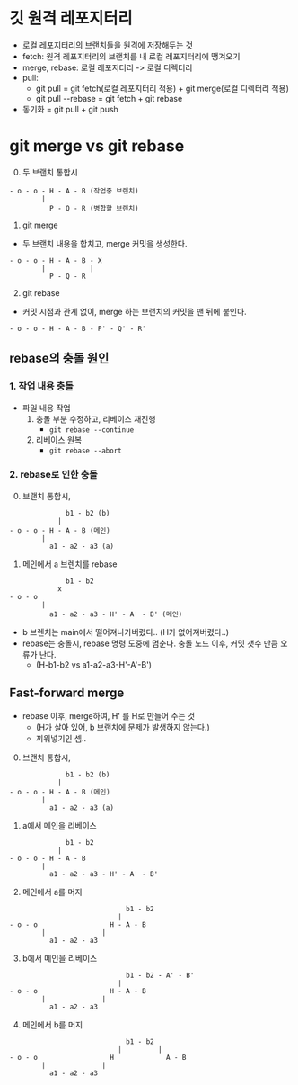 # 깃 원격 레포지터리
- 로컬 레포지터리의 브랜치들을 원격에 저장해두는 것
- fetch: 원격 레포지터리의 브랜치를 내 로컬 레포지터리에 땡겨오기
- merge, rebase: 로컬 레포지터리 -> 로컬 디렉터리
- pull: 
    - git pull = git fetch(로컬 레포지터리 적용) + git merge(로컬 디렉터리 적용)
    - git pull --rebase = git fetch + git rebase
- 동기화 = git pull + git push


# git merge vs git rebase
0. 두 브랜치 통합시
```
- o - o - H - A - B (작업중 브랜치)
        |
          P - Q - R (병합할 브랜치)
```

1. git merge
- 두 브랜치 내용을 합치고, merge 커밋을 생성한다.
```
- o - o - H - A - B - X
        |           |
          P - Q - R 
```

2. git rebase
- 커밋 시점과 관계 없이, merge 하는 브랜치의 커밋을 맨 뒤에 붙인다.
```
- o - o - H - A - B - P' - Q' - R'
```

## rebase의 충돌 원인
### 1. 작업 내용 충돌
- 파일 내용 작업
    1. 충돌 부분 수정하고, 리베이스 재진행
        - `git rebase --continue`
    2. 리베이스 원복
        - `git rebase --abort`

### 2. rebase로 인한 충돌
0. 브랜치 통합시,
```
              b1 - b2 (b)
            | 
- o - o - H - A - B (메인)
        |
          a1 - a2 - a3 (a)
```

1. 메인에서 a 브렌치를 rebase
```
              b1 - b2 
            x 
- o - o 
        |
          a1 - a2 - a3 - H' - A' - B' (메인)
```
- b 브렌치는 main에서 떨어져나가버렸다.. (H가 없어져버렸다..)
- rebase는 충돌시, rebase 명령 도중에 멈춘다. 충돌 노드 이후, 커밋 갯수 만큼 오류가 난다.
    - (H-b1-b2 vs a1-a2-a3-H'-A'-B')

## Fast-forward merge
- rebase 이후, merge하여, H' 를 H로 만들어 주는 것
    - (H가 살아 있어, b 브랜치에 문제가 발생하지 않는다.)
    - 끼워넣기인 셈..
0. 브랜치 통합시,
```
              b1 - b2 (b)
            | 
- o - o - H - A - B (메인)
        |
          a1 - a2 - a3 (a)
```
1. a에서 메인을 리베이스
```
              b1 - b2 
            | 
- o - o - H - A - B
        |
          a1 - a2 - a3 - H' - A' - B' 

```
2. 메인에서 a를 머지
```
                             b1 - b2 
                           | 
- o - o                  H - A - B
        |              |
          a1 - a2 - a3
```
3. b에서 메인을 리베이스
```
                             b1 - b2 - A' - B' 
                           | 
- o - o                  H - A - B
        |              |
          a1 - a2 - a3
```
4. 메인에서 b를 머지
```
                             b1 - b2  
                           |         |
- o - o                  H             A - B
        |              |
          a1 - a2 - a3
```
